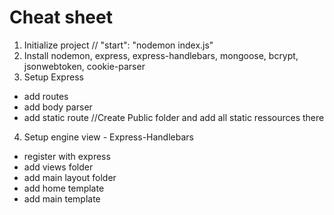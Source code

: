 # Cheat sheet
1. Initialize project // "start": "nodemon index.js"
2. Install nodemon, express, express-handlebars, mongoose, bcrypt, jsonwebtoken, cookie-parser
3. Setup Express
  * add routes
  * add body parser
  * add static route //Create Public folder and add all static ressources there
4. Setup engine view - Express-Handlebars
  * register with express
  * add views folder
  * add main layout folder
  * add home template
  * add main template

